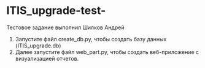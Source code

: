 # ITIS_upgrade-test-
Тестовое задание выполнил Шилков Андрей

1) Запустите файл create_db.py, чтобы создать базу данных (ITIS_upgrade.db)
2) Далее запустите файл web_part.py, чтобы создать веб-приложение с визуализацией отчетов.
